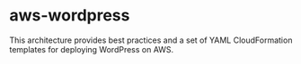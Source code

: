 # aws-wordpress
This architecture provides best practices and a set of YAML CloudFormation templates for deploying WordPress on AWS.
